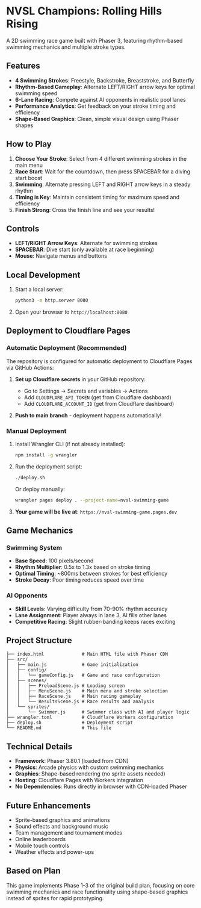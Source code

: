 # NVSL Champions: Rolling Hills Rising

A 2D swimming race game built with Phaser 3, featuring rhythm-based swimming mechanics and multiple stroke types.

## Features

- **4 Swimming Strokes**: Freestyle, Backstroke, Breaststroke, and Butterfly
- **Rhythm-Based Gameplay**: Alternate LEFT/RIGHT arrow keys for optimal swimming speed
- **6-Lane Racing**: Compete against AI opponents in realistic pool lanes
- **Performance Analytics**: Get feedback on your stroke timing and efficiency
- **Shape-Based Graphics**: Clean, simple visual design using Phaser shapes

## How to Play

1. **Choose Your Stroke**: Select from 4 different swimming strokes in the main menu
2. **Race Start**: Wait for the countdown, then press SPACEBAR for a diving start boost
3. **Swimming**: Alternate pressing LEFT and RIGHT arrow keys in a steady rhythm
4. **Timing is Key**: Maintain consistent timing for maximum speed and efficiency
5. **Finish Strong**: Cross the finish line and see your results!

## Controls

- **LEFT/RIGHT Arrow Keys**: Alternate for swimming strokes
- **SPACEBAR**: Dive start (only available at race beginning)
- **Mouse**: Navigate menus and buttons

## Local Development

1. Start a local server:
   ```bash
   python3 -m http.server 8080
   ```

2. Open your browser to `http://localhost:8080`

## Deployment to Cloudflare Pages

### Automatic Deployment (Recommended)
The repository is configured for automatic deployment to Cloudflare Pages via GitHub Actions:

1. **Set up Cloudflare secrets** in your GitHub repository:
   - Go to Settings → Secrets and variables → Actions
   - Add `CLOUDFLARE_API_TOKEN` (get from Cloudflare dashboard)
   - Add `CLOUDFLARE_ACCOUNT_ID` (get from Cloudflare dashboard)

2. **Push to main branch** - deployment happens automatically!

### Manual Deployment
1. Install Wrangler CLI (if not already installed):
   ```bash
   npm install -g wrangler
   ```

2. Run the deployment script:
   ```bash
   ./deploy.sh
   ```

   Or deploy manually:
   ```bash
   wrangler pages deploy . --project-name=nvsl-swimming-game
   ```

3. **Your game will be live at**: `https://nvsl-swimming-game.pages.dev`

## Game Mechanics

### Swimming System
- **Base Speed**: 100 pixels/second
- **Rhythm Multiplier**: 0.5x to 1.3x based on stroke timing
- **Optimal Timing**: ~800ms between strokes for best efficiency
- **Stroke Decay**: Poor timing reduces speed over time

### AI Opponents
- **Skill Levels**: Varying difficulty from 70-90% rhythm accuracy
- **Lane Assignment**: Player always in lane 3, AI fills other lanes
- **Competitive Racing**: Slight rubber-banding keeps races exciting

## Project Structure

```
├── index.html              # Main HTML file with Phaser CDN
├── src/
│   ├── main.js             # Game initialization
│   ├── config/
│   │   └── gameConfig.js   # Game and race configuration
│   ├── scenes/
│   │   ├── PreloadScene.js # Loading screen
│   │   ├── MenuScene.js    # Main menu and stroke selection
│   │   ├── RaceScene.js    # Main racing gameplay
│   │   └── ResultsScene.js # Race results and analysis
│   └── sprites/
│       └── Swimmer.js      # Swimmer class with AI and player logic
├── wrangler.toml           # Cloudflare Workers configuration
├── deploy.sh               # Deployment script
└── README.md               # This file
```

## Technical Details

- **Framework**: Phaser 3.80.1 (loaded from CDN)
- **Physics**: Arcade physics with custom swimming mechanics
- **Graphics**: Shape-based rendering (no sprite assets needed)
- **Hosting**: Cloudflare Pages with Workers integration
- **No Dependencies**: Runs directly in browser with CDN-loaded Phaser

## Future Enhancements

- Sprite-based graphics and animations
- Sound effects and background music
- Team management and tournament modes
- Online leaderboards
- Mobile touch controls
- Weather effects and power-ups

## Based on Plan

This game implements Phase 1-3 of the original build plan, focusing on core swimming mechanics and race functionality using shape-based graphics instead of sprites for rapid prototyping.
